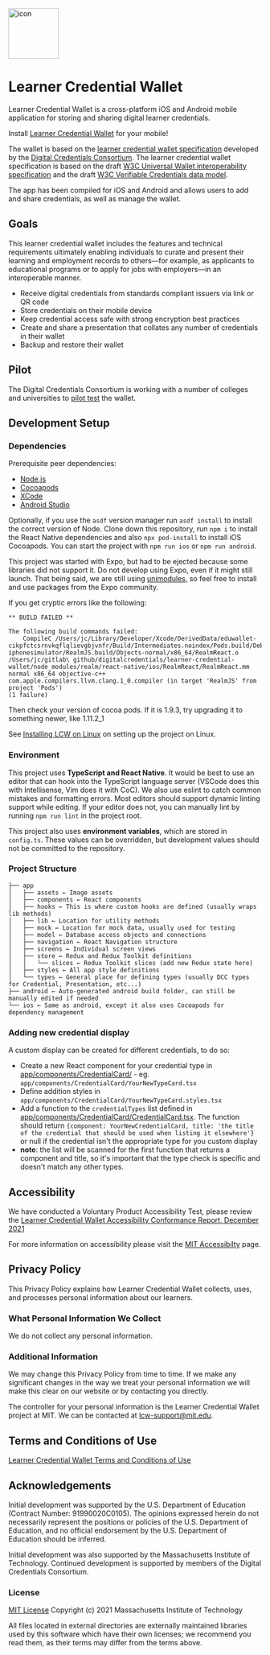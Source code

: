 <img src="https://user-images.githubusercontent.com/7339800/129089107-fa190c95-76fd-4a93-8e36-ff4d3ae5681c.png" alt="icon" width="100px" />

# Learner Credential Wallet

Learner Credential Wallet is a cross-platform iOS and Android mobile application 
for storing and sharing digital learner credentials.

Install [Learner Credential Wallet](https://lcw.app/) for your mobile!

The wallet is based on the [learner credential wallet specification](https://digitalcredentials.mit.edu/docs/Learner-Credential-Wallet-Specification-May-2021.pdf) developed by the [Digital Credentials Consortium](https://digitalcredentials.mit.edu/). The learner credential wallet specification is based on the draft [W3C Universal Wallet interoperability specification](https://w3c-ccg.github.io/universal-wallet-interop-spec/) and the draft [W3C Verifiable Credentials data model](https://w3c.github.io/vc-data-model/).

The app has been compiled for iOS and Android and allows users to add and share credentials, as well as manage the wallet.

<!--screenshots here-->

## Goals
This learner credential wallet includes the features and technical requirements 
ultimately enabling individuals to curate and present their learning and 
employment records to others—for example, as applicants to educational programs 
or to apply for jobs with employers—in an interoperable manner. 

* Receive digital credentials from standards compliant issuers via link or QR code
* Store credentials on their mobile device
* Keep credential access safe with strong encryption best practices
* Create and share a presentation that collates any number of credentials in their wallet
* Backup and restore their wallet

## Pilot
The Digital Credentials Consortium is working with a number of colleges and 
universities to [pilot test](https://lcw.app/pilot.html) the wallet.

## Development Setup

### Dependencies

Prerequisite peer dependencies:
* [Node.js](https://nodejs.org/en/)
* [Cocoapods](https://cocoapods.org/)
* [XCode](https://developer.apple.com/xcode/)
* [Android Studio](https://developer.android.com/studio)

Optionally, if you use the `asdf` version manager run `asdf install` to install 
the correct version of Node. Clone down this repository, run `npm i` to install 
the React Native dependencies and also `npx pod-install` to install iOS 
Cocoapods. You can start the project with `npm run ios` or `npm run android`.

This project was started with Expo, but had to be ejected because some libraries 
did not support it. Do not develop using Expo, even if it might still launch. 
That being said, we are still using [unimodules](https://github.com/unimodules/react-native-unimodules), 
so feel free to install and use packages from the Expo community.

If you get cryptic errors like the following:

```
** BUILD FAILED **

The following build commands failed:
	CompileC /Users/jc/Library/Developer/Xcode/DerivedData/eduwallet-cikpfctcsrnvkqflqlievgbjvnfr/Build/Intermediates.noindex/Pods.build/Debug-iphonesimulator/RealmJS.build/Objects-normal/x86_64/RealmReact.o /Users/jc/gitlab\ github/digitalcredentials/learner-credential-wallet/node_modules/realm/react-native/ios/RealmReact/RealmReact.mm normal x86_64 objective-c++ com.apple.compilers.llvm.clang.1_0.compiler (in target 'RealmJS' from project 'Pods')
(1 failure)
```

Then check your version of cocoa pods.  If it is 1.9.3, try upgrading it to 
something newer, like 1.11.2_1

See [Installing LCW on Linux](install-linux.md) on setting up the project on Linux.

### Environment

This project uses **TypeScript and React Native**. It would be best to use an 
editor that can hook into the TypeScript language server (VSCode does this with 
Intellisense, Vim does it with CoC). We also use eslint to catch common mistakes 
and formatting errors. Most editors should support dynamic linting support while 
editing. If your editor does not, you can manually lint by running `npm run lint` 
in the project root.

This project also uses **environment variables**, which are stored in `config.ts`.
These values can be overridden, but development values should not be committed to the repository.

### Project Structure

```
├── app
│   ├── assets ← Image assets 
│   ├── components ← React components
│   ├── hooks ← This is where custom hooks are defined (usually wraps lib methods)
│   ├── lib ← Location for utility methods
│   ├── mock ← Location for mock data, usually used for testing
│   ├── model ← Database access objects and connections
│   ├── navigation ← React Navigation structure
│   ├── screens ← Individual screen views
│   ├── store ← Redux and Redux Toolkit definitions
│   │   └── slices ← Redux Toolkit slices (add new Redux state here)
│   ├── styles ← All app style definitions
│   └── types ← General place for defining types (usually DCC types for Credential, Presentation, etc...)
├── android ← Auto-generated android build folder, can still be manually edited if needed
└── ios ← Same as android, except it also uses Cocoapods for dependency management
```

### Adding new credential display

A custom display can be created for different credentials, to do so:

- Create a new React component for your credential type in 
  [app/components/CredentialCard/](app/components/CredentialCard/) - 
  eg. `app/components/CredentialCard/YourNewTypeCard.tsx`
- Define addition styles in `app/components/CredentialCard/YourNewTypeCard.styles.tsx`
- Add a function to the `credentialTypes` list defined in 
  [app/components/CredentialCard/CredentialCard.tsx](app/components/CredentialCard/CredentialCard.tsx). 
  The function should return `{component: YourNewCredentialCard, title: 'the title of the credential that should be used when listing it elsewhere'}` or null if the credential isn't the appropriate type for you custom display
- **note**: the list will be scanned for the first function that returns a 
  component and title, so it's important that the type check is specific and 
  doesn't match any other types.


## Accessibility
We have conducted a Voluntary Product Accessibility Test, please review the
[Learner Credential Wallet Accessibility Conformance Report, December 2021](https://github.com/digitalcredentials/learner-credential-wallet/blob/769bacbc2bfed381a20e2927f2c32a18a6faacbb/docs/Learner%20Credential%20Wallet%20VPAT2.4Rev508-December%202021.pdf)

For more information on accessibility please visit the 
[MIT Accessibilty](https://accessibility.mit.edu) page.

## Privacy Policy 
This Privacy Policy explains how Learner Credential Wallet collects, uses, and 
processes personal information about our learners.

### What Personal Information We Collect
We do not collect any personal information.

### Additional Information
We may change this Privacy Policy from time to time. If we make any significant 
changes in the way we treat your personal information we will make this clear 
on our website or by contacting you directly.

The controller for your personal information is the Learner Credential Wallet 
project at MIT. We can be contacted at lcw-support@mit.edu.

## Terms and Conditions of Use

[Learner Credential Wallet Terms and Conditions of Use](https://lcw.app/terms.html)

## Acknowledgements
Initial development was supported by the U.S. Department of Education (Contract 
Number: 91990020C0105). The opinions expressed herein do not necessarily 
represent the positions or policies of the U.S. Department of Education, and no 
official endorsement by the U.S. Department of Education should be inferred.

Initial development was also supported by the Massachusetts Institute of 
Technology. Continued development is supported by members of the Digital 
Credentials Consortium.

### License

[MIT License](https://github.com/digitalcredentials/learner-credential-wallet/blob/main/LICENSE) Copyright (c) 2021 Massachusetts Institute of Technology

All files located in external directories are externally maintained libraries 
used by this software which have their own licenses; we recommend you read them, 
as their terms may differ from the terms above.
